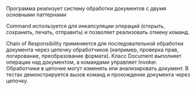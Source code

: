 Программа реализует систему обработки документов с двумя основными паттернами

Command используется для инкапсуляции операций (открыть, сохранить, печать, отправить) и позволяет реализовать отмену команд.

Chain of Responsibility применяется для последовательной обработки документа через цепочку обработчиков (например, проверка прав, логирование, преобразование формата).
Класс Document выполняет операции над документом, а командами управляет Invoker. Обработчики в цепочке могут изменять или анализировать документ. В тестах демонстрируется вызов команд и прохождение документа через цепочку.
